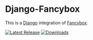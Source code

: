 Django-Fancybox
===============

This is a [Django](https://www.djangoproject.com/) integration of [Fancybox](http://fancyapps.com/fancybox/).

[![Latest Release](https://pypip.in/v/django-fancybox/badge.png)](https://crate.io/package/django-fancybox)
[![Downloads](https://pypip.in/d/django-fancybox/badge.png)](https://crate.io/package/django-fancybox)
